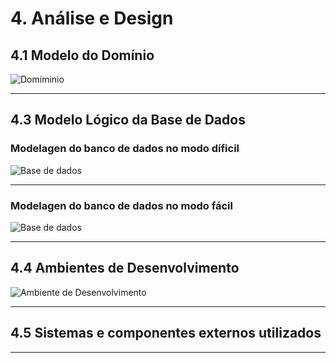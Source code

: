 # 4.  Análise e Design



## 4.1 Modelo do Domínio

![Domíminio]()

***

## 4.3 Modelo Lógico da Base de Dados
### Modelagen do banco de dados no modo díficil
![Base de dados](https://github.com/guimaraesprogramador/desafio-IA/blob/master/imagens/diagrama%20de%20classe%20da%20etapa%20f%C3%A1cil.png)

***

### Modelagen do banco de dados no modo fácil
![Base de dados](https://github.com/guimaraesprogramador/desafio-IA/blob/master/imagens/diagrama%20de%20classe%20da%20etapa%20m%C3%A9dia.png)

***

## 4.4 Ambientes de Desenvolvimento
![Ambiente de Desenvolvimento]()
***

## 4.5 Sistemas e componentes externos utilizados 

***

